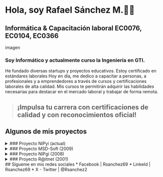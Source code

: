 # **Hola, soy Rafael Sánchez M.👍🏼**
## Informática & Capacitación laboral EC0076, EC0104, EC0366
imagen
### Soy Informático y actualmente curso la Ingeniería en GTI. 
He fundado diversas startups y proyectos educativos. Estoy certificado en estándares laborales
Hoy en día, me dedico a capacitar a personas, a profesionales y a emprendedores a través de cursos y certificaciones laborales de alta calidad. Mis cursos te permitirán adquirir las habilidades necesarias para destacar en el mercado laboral y trabajar de forma remota.
> ## ¡Impulsa tu carrera con certificaciones de calidad y con reconocimientos oficial!
## Algunos de mis proyectos
<details>
<summary>### Proyecto NIPyi (actual)</summary>
> Es una Startup de servicios de capacitación y certificaciones de habilidades laborales con reconocimiento oficial.
</details>
<details>
<summary>### Proyecto MSD-Soft (2009)</summary>
> Es una startup de servicio de capacitación para "Desarrolladores Web en trabajo remoto"
</details>
<details>
<summary>### Proyecto NIPgi (2008)</summary>
> Es una startup de servicio de capacitación en teletrabajo. Incubado en ITESM campus Puebla.
</details>
<details>
<summary>### Proyecto R@itnet (2001)</summary>
> Es una Startup de servicios de acceso a computadoras e internet con espacios dinámicos y versátiles que combinan trabajo, entretenimiento, aprendizaje y comunidad.
</details>
## Sígueme en mis redes sociales
* Facebook | Rsanchez69
* LinkeId | Rsanchez69
* X - Twitter | @Rsanchez2

